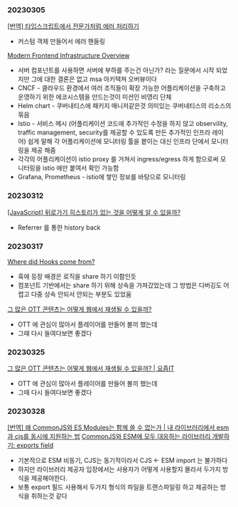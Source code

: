 ### 20230305
[[번역] 타입스크립트에서 전문가처럼 에러 처리하기](https://medium.com/@yujso66/%EB%B2%88%EC%97%AD-%ED%83%80%EC%9E%85%EC%8A%A4%ED%81%AC%EB%A6%BD%ED%8A%B8%EC%97%90%EC%84%9C-%EC%A0%84%EB%AC%B8%EA%B0%80%EC%B2%98%EB%9F%BC-%EC%97%90%EB%9F%AC-%EC%B2%98%EB%A6%AC%ED%95%98%EA%B8%B0-39d14f5cc6a2)
- 커스텀 객체 만들어서 에러 핸들링

[Modern Frontend Infrastructure Overview](https://yeoulcoding.me/359)
- 서버 컴포넌트를 사용하면 서버에 부하를 주는건 아닌가? 라는 질문에서 시작 되었지만 그에 대한 결론은 없고 msa 아키텍쳐 오버뷰이다
- CNCF - 클라우드 환경에서 여러 조직들이 확장 가능한 어플리케이션을 구축하고 운영하기 위한 에코시스템을 만드는것이 미션인 비영리 단체
- Helm chart - 쿠버내티스에 패키지 매니저같은것 의미있는 쿠버네티스의 리소스의 묶음
- Istio - 서비스 메시 (어플리케이션 코드에 추가적인 수정을 하지 않고 observility, traffic management, security를 제공할 수 있도록 만든 추가적인 인프라 레이어) 쉽게 말해 각 어플리케이션에 모니터링 툴을 븥이는 대신 인프라 단에서 모니터링을 제공 해줌
- 각각의 어플리케이션이 istio proxy 를 거쳐서 ingress/egress 하게 함으로써 모니터링을 istio 에만 붙여서 확인 가능함
- Grafana, Prometheus - istio에 쌓인 정보를 바탕으로 모니터링

### 20230312
[[JavaScript] 뒤로가기 히스토리가 없는 것을 어떻게 알 수 있을까?](https://programmingsummaries.tistory.com/318)
- Referrer 를 통한 history back

### 20230317
[Where did Hooks come from?](https://reacttraining.com/blog/where-did-hooks-come-from)
- 훅에 등장 배경은 로직을 share 하기 이함인듯
- 컴포넌트 기반에서는 share 하기 위해 상속을 가져갔었는데 그 방법은 디버깅도 어렵고 다중 상속 안되서 안되는 부분도 있었움

[그 많은 OTT 콘텐츠는 어떻게 웹에서 재생될 수 있을까?](https://yozm.wishket.com/magazine/detail/1934/)
- OTT 에 관심이 많아서 플레이어를 만들어 볼끼 했는데
- 그때 다시 들여다보면 좋겠다


### 20230325
[그 많은 OTT 콘텐츠는 어떻게 웹에서 재생될 수 있을까? | 요즘IT](https://yozm.wishket.com/magazine/detail/1934)
- OTT 에 관심이 많아서 플레이어를 만들어 볼끼 했는데
- 그때 다시 들여다보면 좋겠다

### 20230328
[[번역] 왜 CommonJS와 ES Modules는 함께 쓸 수 없는가 | 내 라이브러리에서 esm과 cjs를 동시에 지원하는 법](https://roseline.oopy.io/dev/translation-why-cjs-and-esm-cannot-get-along)
[CommonJS와 ESM에 모두 대응하는 라이브러리 개발하기: exports field](https://toss.tech/article/commonjs-esm-exports-field)
- 기본적으로 ESM 비동기, CJS는 동기적이라서 CJS <- ESM import 는 불가하다
- 하지만 라이브러리 제공자 입장에서는 사용자가 어떻게 사용할지 몰라서 두가지 방식을 제공해야한다.
- 보통 export 필드 사용해서 두가지 형식의 파일을 트랜스파일링 하고 제공하는 방식을 취하는것 같다
